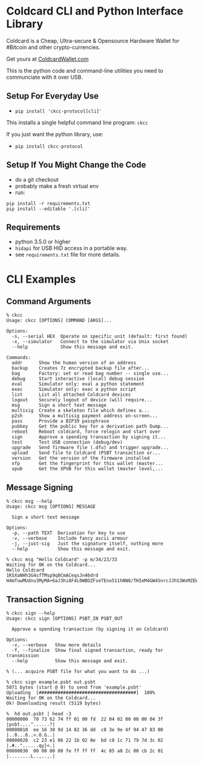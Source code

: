# Coldcard CLI and Python Interface Library

Coldcard is a Cheap, Ultra-secure & Opensource Hardware Wallet
for #Bitcoin and other crypto-currencies. 

Get yours at [ColdcardWallet.com](http://coldcardwallet.com)

This is the python code and command-line utilities you need to communciate with it over USB.

## Setup For Everyday Use

- `pip install 'ckcc-protocol[cli]'`

This installs a single helpful command line program: `ckcc`

If you just want the python library, use:

- `pip install ckcc-protocol`


## Setup If You Might Change the Code

- do a git checkout
- probably make a fresh virtual env
- run:

```
pip install -r requirements.txt
pip install --editable '.[cli]'
```

## Requirements

- python 3.5.0 or higher
- `hidapi` for USB HID access in a portable way.
- see `requirements.txt` file for more details.


# CLI Examples

## Command Arguments

```
% ckcc
Usage: ckcc [OPTIONS] COMMAND [ARGS]...

Options:
  -s, --serial HEX  Operate on specific unit (default: first found)
  -x, --simulator   Connect to the simulator via Unix socket
  --help            Show this message and exit.

Commands:
  addr      Show the human version of an address
  backup    Creates 7z encrypted backup file after...
  bag       Factory: set or read bag number -- single use...
  debug     Start interactive (local) debug session
  eval      Simulator only: eval a python statement
  exec      Simulator only: exec a python script
  list      List all attached Coldcard devices
  logout    Securely logout of device (will require...
  msg       Sign a short text message
  multisig  Create a skeleton file which defines a...
  p2sh      Show a multisig payment address on-screen...
  pass      Provide a BIP39 passphrase
  pubkey    Get the public key for a derivation path Dump...
  reboot    Reboot coldcard, force relogin and start over
  sign      Approve a spending transaction by signing it...
  test      Test USB connection (debug/dev)
  upgrade   Send firmware file (.dfu) and trigger upgrade...
  upload    Send file to Coldcard (PSBT transaction or...
  version   Get the version of the firmware installed
  xfp       Get the fingerprint for this wallet (master...
  xpub      Get the XPUB for this wallet (master level,...
```


## Message Signing

```
% ckcc msg --help
Usage: ckcc msg [OPTIONS] MESSAGE

  Sign a short text message

Options:
  -p, --path TEXT  Derivation for key to use
  -v, --verbose    Include fancy ascii armour
  -j, --just-sig   Just the signature itself, nothing more
  --help           Show this message and exit.

% ckcc msg "Hello Coldcard" -p m/34/23/33
Waiting for OK on the Coldcard...
Hello Coldcard                    
1KSXaNHh3G4sfTMsp9q8CmACeqsJn46drd
H4mTuwMUdnu3MyMA+6aJ3hiAF4L0WBDZFseTEno511hNN8/THIeM4GW4SnrcJJhS3WxMZEWFdEIZDSP+H5aIcao=
```

## Transaction Signing

```
% ckcc sign --help
Usage: ckcc sign [OPTIONS] PSBT_IN PSBT_OUT

  Approve a spending transaction (by signing it on Coldcard)

Options:
  -v, --verbose   Show more details
  -f, --finalize  Show final signed transaction, ready for transmission
  --help          Show this message and exit.

% (... acquire PSBT file for what you want to do ...)

% ckcc sign example.psbt out.psbt
5071 bytes (start @ 0) to send from 'example.psbt'
Uploading  [####################################]  100%
Waiting for OK on the Coldcard...
Ok! Downloading result (5119 bytes)

%  hd out.psbt | head -3
00000000  70 73 62 74 ff 01 00 fd  22 04 02 00 00 00 04 3f  |psbt...."......?|
00000010  ee 16 30 9d 14 82 36 dd  c8 3e 9e 4f 94 47 83 00  |..0...6..>.O.G..|
00000020  c2 23 e1 06 22 1b 02 0e  bd c8 1c 71 79 7d 3c 02  |.#.."......qy}<.|
00000030  00 00 00 00 fe ff ff ff  4c 85 a0 2c 80 cb 2c 01  |........L..,..,.|

```


